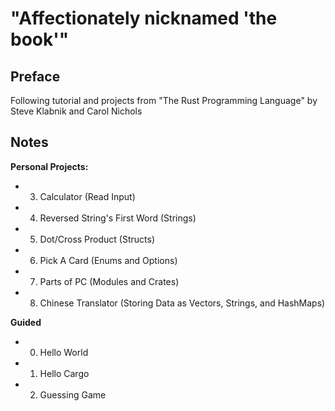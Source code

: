 # **"Affectionately nicknamed 'the book'"**

## **Preface**

Following tutorial and projects from "The Rust Programming Language" by Steve Klabnik and Carol Nichols

## **Notes**

**Personal Projects:**
- 03. Calculator (Read Input)
- 04. Reversed String's First Word (Strings)
- 05. Dot/Cross Product (Structs)
- 06. Pick A Card (Enums and Options)
- 07. Parts of PC (Modules and Crates)
- 08. Chinese Translator (Storing Data as Vectors, Strings, and HashMaps)

**Guided**
- 00. Hello World
- 01. Hello Cargo
- 02. Guessing Game